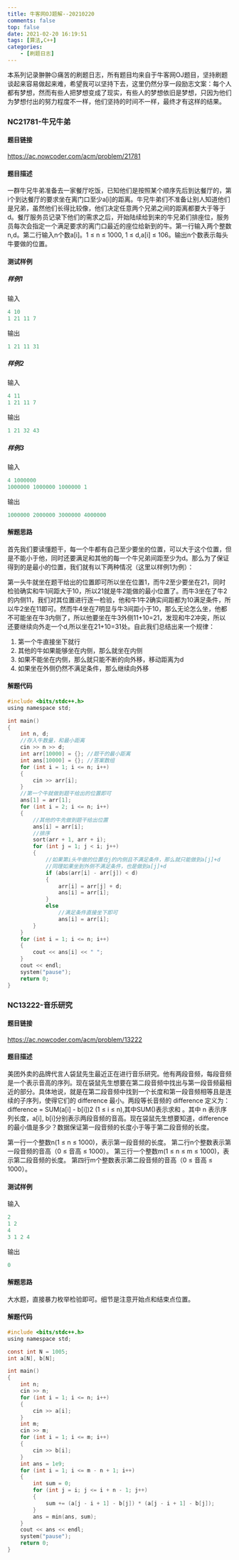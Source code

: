 ```yaml
---
title: 牛客网OJ题解--20210220
comments: false
top: false
date: 2021-02-20 16:19:51
tags: [算法,C++]
categories: 
	- [刷题日志]
---
```


本系列记录翀翀😐痛苦的刷题日志，所有题目均来自于牛客网OJ题目，坚持刷题谈起来容易做起来难，希望我可以坚持下去，这里仍然分享一段励志文案：每个人都有梦想，然而有些人把梦想变成了现实，有些人的梦想依旧是梦想，只因为他们为梦想付出的努力程度不一样，他们坚持的时间不一样，最终才有这样的结果。

<!-- more -->

### NC21781-牛兄牛弟

#### 题目链接

https://ac.nowcoder.com/acm/problem/21781

#### 题目描述

一群牛兄牛弟准备去一家餐厅吃饭，已知他们是按照某个顺序先后到达餐厅的，第i个到达餐厅的要求坐在离门口至少a[i]的距离。牛兄牛弟们不准备让别人知道他们是兄弟，虽然他们长得比较像，他们决定任意两个兄弟之间的距离都要大于等于d。餐厅服务员记录下他们的需求之后，开始陆续给到来的牛兄弟们排座位，服务员每次会指定一个满足要求的离门口最近的座位给新到的牛。第一行输入两个整数n,d。第二行输入n个数a[i]。1 ≤ n ≤ 1000, 1 ≤ d,a[i] ≤ 106。输出n个数表示每头牛要做的位置。

#### 测试样例

##### 样例1

输入

```c
4 10
1 21 11 7
```

输出

```c
1 21 11 31
```

##### 样例2

输入

```c
4 11
1 21 11 7
```

输出

```c
1 21 32 43
```

##### 样例3

输入

```c
4 1000000
1000000 1000000 1000000 1
```

输出

```c
1000000 2000000 3000000 4000000
```

#### 解题思路

首先我们要读懂题干，每一个牛都有自己至少要坐的位置，可以大于这个位置，但是不能小于他，同时还要满足和其他的每一个牛兄弟间距至少为d。那么为了保证得到的是最小的位置，我们就有以下两种情况（这里以样例1为例）：

第一头牛就坐在题干给出的位置即可所以坐在位置1，而牛2至少要坐在21，同时检验确实和牛1间距大于10，所以21就是牛2能做的最小位置了。而牛3坐在了牛2的内侧11，我们对其位置进行逐一检验，他和牛1牛2确实间距都为10满足条件，所以牛2坐在11即可。然而牛4坐在7明显与牛3间距小于10，那么无论怎么坐，他都不可能坐在牛3内侧了，所以他要坐在牛3外侧11+10=21，发现和牛2冲突，所以还要继续向外走一个d,所以坐在21+10=31处。自此我们总结出来一个规律：

1. 第一个牛直接坐下就行
2. 其他的牛如果能够坐在内侧，那么就坐在内侧
3. 如果不能坐在内侧，那么就只能不断的向外移，移动距离为d
4. 如果坐在外侧仍然不满足条件，那么继续向外移

#### 解题代码

```c
#include <bits/stdc++.h>
using namespace std;

int main()
{
    int n, d;
    //存入牛数量，和最小距离
    cin >> n >> d;
    int arr[10000] = {}; //题干的最小距离
    int ans[10000] = {}; //答案数组
    for (int i = 1; i <= n; i++)
    {
        cin >> arr[i];
    }
    //第一个牛就做到题干给出的位置即可
    ans[1] = arr[1];
    for (int i = 2; i <= n; i++)
    {
        //其他的牛先做到题干给出位置
        ans[i] = arr[i];
        //排序
        sort(arr + 1, arr + i);
        for (int j = 1; j < i; j++)
        {
            //如果第i头牛做的位置在j的内侧且不满足条件，那么就只能做到a[j]+d
            //同理如果坐到外侧不满足条件，也是做到a[j]+d
            if (abs(arr[i] - arr[j]) < d)
            {
                arr[i] = arr[j] + d;
                ans[i] = arr[i];
            }
            else
                //满足条件直接坐下即可
                ans[i] = arr[i];
        }
    }
    for (int i = 1; i <= n; i++)
    {
        cout << ans[i] << " ";
    }
    cout << endl;
    system("pause");
    return 0;
}
```

### NC13222-音乐研究

#### 题目链接

https://ac.nowcoder.com/acm/problem/13222

#### 题目描述

美团外卖的品牌代言人袋鼠先生最近正在进行音乐研究。他有两段音频，每段音频是一个表示音高的序列。现在袋鼠先生想要在第二段音频中找出与第一段音频最相近的部分。具体地说，就是在第二段音频中找到一个长度和第一段音频相等且是连续的子序列，使得它们的 difference 最小。两段等长音频的 difference 定义为：difference = SUM(a[i] - b[i])2 (1 ≤ i ≤ n),其中SUM()表示求和 。其中 n 表示序列长度，a[i], b[i]分别表示两段音频的音高。现在袋鼠先生想要知道，difference的最小值是多少？数据保证第一段音频的长度小于等于第二段音频的长度。

第一行一个整数n(1 ≤ n ≤ 1000)，表示第一段音频的长度。 第二行n个整数表示第一段音频的音高（0 ≤ 音高 ≤ 1000）。 第三行一个整数m(1 ≤ n ≤ m ≤ 1000)，表示第二段音频的长度。 第四行m个整数表示第二段音频的音高（0 ≤ 音高 ≤ 1000）。

#### 测试样例

输入

```c
2
1 2
4
3 1 2 4
```

输出

```c
0
```

#### 解题思路

大水题，直接暴力枚举检验即可。细节是注意开始点和结束点位置。

#### 解题代码

```c
#include <bits/stdc++.h>
using namespace std;

const int N = 1005;
int a[N], b[N];

int main()
{
    int n;
    cin >> n;
    for (int i = 1; i <= n; i++)
    {
        cin >> a[i];
    }
    int m;
    cin >> m;
    for (int i = 1; i <= m; i++)
    {
        cin >> b[i];
    }
    int ans = 1e9;
    for (int i = 1; i <= m - n + 1; i++)
    {
        int sum = 0;
        for (int j = i; j <= i + n - 1; j++)
        {
            sum += (a[j - i + 1] - b[j]) * (a[j - i + 1] - b[j]);
        }
        ans = min(ans, sum);
    }
    cout << ans << endl;
    system("pause");
    return 0;
}
```

